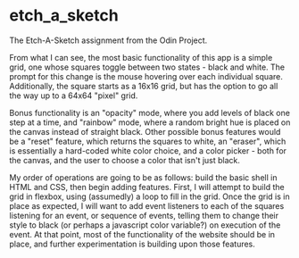 # etch_a_sketch

The Etch-A-Sketch assignment from the Odin Project.

From what I can see, the most basic functionality of this app is a simple grid, one whose squares toggle
between two states - black and white. The prompt for this change is the mouse hovering over each individual
square. Additionally, the square starts as a 16x16 grid, but has the option to go all the way up to a 64x64
"pixel" grid.

Bonus functionality is an "opacity" mode, where you add levels of black one step at a time, and "rainbow" mode,
where a random bright hue is placed on the canvas instead of straight black. Other possible bonus features would
be a "reset" feature, which returns the squares to white, an "eraser", which is essentially a hard-coded white
color choice, and a color picker - both for the canvas, and the user to choose a color that isn't just black.

My order of operations are going to be as follows: build the basic shell in HTML and CSS, then begin adding features.
First, I will attempt to build the grid in flexbox, using (assumedly) a loop to fill in the grid. Once the grid is in place
as expected, I will want to add event listeners to each of the squares listening for an event, or sequence of events, telling them
to change their style to black (or perhaps a javascript color variable?) on execution of the event. At that point, most of the
functionality of the website should be in place, and further experimentation is building upon those features.
